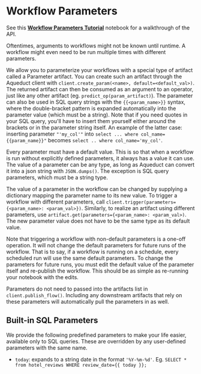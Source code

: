 # Workflow Parameters

See this [**Workflow Parameters Tutorial**](example-workflows/using-workflow-parameters.md) notebook for a walkthrough of the API.

Oftentimes, arguments to workflows might not be known until runtime. A workflow might even need to be run multiple times with different parameters.

We allow you to parameterize your workflows with a special type of artifact called a Parameter artifact. You can create such an artifact through the Aqueduct 
client with `client.create_param(<name>, default=<default_val>)`. The returned artifact can then be consumed as an argument to an operator, just like any other
artifact (eg. `predict_op(param_artifact)`). The parameter can also be used in SQL query strings with the `{{<param_name>}}` syntax, where the double-bracket pattern
is expanded automatically into the parameter value (which must be a string). Note that if you need quotes in your SQL query, you'll have to insert them yourself
either around the brackets or in the parameter string itself. An example of the latter case: inserting parameter `"'my_col'"` into `select ... where col_name={{param_name}}"` 
becomes `select .. where col_name='my_col'`.

Every parameter must have a default value. This is so that when a workflow is run without explicitly defined parameters, it always has a value it can use.
The value of a parameter can be any type, as long as Aqueduct can convert it into a json string with `JSON.dumps()`. The exception is SQL query parameters,
which must be a string type.

The value of a parameter in the workflow can be changed by supplying a dictionary mapping the parameter name to its new value. To trigger a workflow with different parameters, call `client.trigger(parameters={<param_name>: <param_val>})`. Similarly, to realize an artifact using different parameters, use
`artifact.get(parameters={<param_name>: <param_val>)`. The new parameter value does not have to be the same type as its default value.

Note that triggering a workflow with non-default parameters is a one-off operation. It will not change the default parameters for future runs of the workflow. 
That is to say, if a workflow is running on a schedule, every scheduled run will use the same default parameters. To change the parameters for future runs,
you must edit the default value of the parameter itself and re-publish the workflow. This should be as simple as re-running your notebook with the edits.

Parameters do not need to passed into the artifacts list in `client.publish_flow()`. Including any downstream artifacts that rely on these parameters 
will automatically pull the parameters in as well.

## Built-in SQL Parameters

We provide the following predefined parameters to make your life easier, available only to SQL queries. These are overridden by any user-defined parameters with the same name.

- `today`: expands to a string date in the format `'%Y-%m-%d'`. Eg. `SELECT * from hotel_reviews WHERE review_date={{ today }};`

